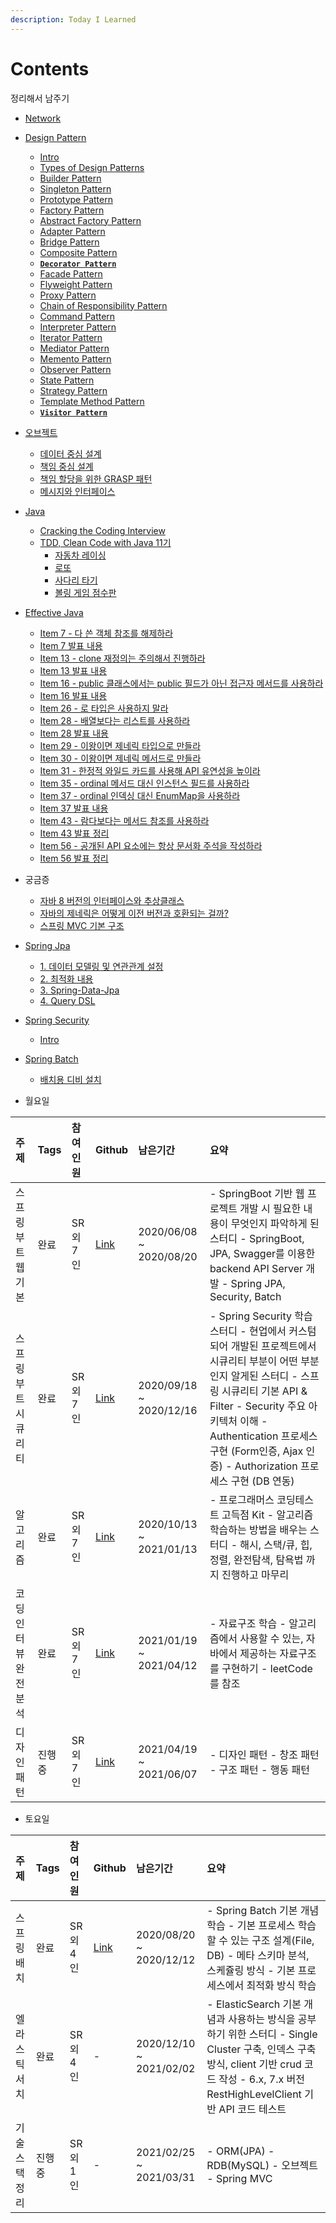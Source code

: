 ```yaml
---
description: Today I Learned
---
```


# Contents

정리해서 남주기

* [Network](network.md)
* [Design Pattern](design/)
	* [Intro](design/_intro.md)
	* [Types of Design Patterns](design/_types_of_design_patterns.md)
	* [Builder Pattern](design/creational/_builder.md)
	* [Singleton Pattern](design/creational/_singleton.md)
	* [Prototype Pattern](design/creational/_prototype.md)
	* [Factory Pattern](design/creational/_factory.md)
	* [Abstract Factory Pattern](design/creational/_abstract_factory.md)
	* [Adapter Pattern](design/structural/_adapter.md)
	* [Bridge Pattern](design/structural/_bridge.md)
	* [Composite Pattern](design/structural/_composite.md)
	* [**`Decorator Pattern`**](design/structural/_decorator.md)
	* [Facade Pattern](design/structural/_facade.md)
	* [Flyweight Pattern](design/structural/_flyweight.md)
	* [Proxy Pattern](design/structural/_proxy.md)
	* [Chain of Responsibility Pattern](design/behavioral/_chain_of_responsibility.md)
	* [Command Pattern](design/behavioral/_command.md)
	* [Interpreter Pattern](design/behavioral/_interpreter.md)
	* [Iterator Pattern](design/behavioral/_iterator.md)
	* [Mediator Pattern](design/behavioral/_mediator.md)
	* [Memento Pattern](design/behavioral/_memento.md)
	* [Observer Pattern](design/behavioral/_observer.md)
	* [State Pattern](design/behavioral/_state.md)
	* [Strategy Pattern](/design/behavioral/_strategy.md)
	* [Template Method Pattern](/design/behavioral/_template_method.md)
	* [**`Visitor Pattern`**](/design/behavioral/_visitor.md)


* [오브젝트](object/)
	* [데이터 중심 설계](object/_1.md)
	* [책임 중심 설계](object/_2.md)
	* [책임 할당을 위한 GRASP 패턴](object/_3.md)
	* [메시지와 인터페이스](object/_4.md)
* [Java](java/)
	* [Cracking the Coding Interview](java/cracking_the_coding_interview.md)
	* [TDD, Clean Code with Java 11기](java/tdd/)
		* [자동차 레이싱](java/tdd/racing.md)
		* [로또](java/tdd/lotto.md)
		* [사다리 타기](java/tdd/ladder.md)
		* [볼링 게임 점수판](java/tdd/bowling.md)
* [Effective Java](java/effective/)
	* [Item 7 - 다 쓴 객체 참조를 해제하라](java/effective/item_7.md)
	* [Item 7 발표 내용](java/effective/item7/item_7_ppt.md)
	* [Item 13 - clone 재정의는 주의해서 진행하라](java/effective/item_13.md)
	* [Item 13 발표 내용](java/effective/item13/item_13_mystyle.md)
	* [Item 16 - public 클래스에서는 public 필드가 아닌 접근자 메서드를 사용하라](java/effective/item_16.md)
	* [Item 16 발표 내용](java/effective/item16/item_16_ppt.md)
	* [Item 26 - 로 타입은 사용하지 말라](java/effective/item_26.md)
	* [Item 28 - 배열보다는 리스트를 사용하라](java/effective/item_28.md)
	* [Item 28 발표 내용](java/effective/item28/item_28_ppt.md)
	* [Item 29 - 이왕이면 제네릭 타입으로 만들라](java/effective/item_29.md)
	* [Item 30 - 이왕이면 제네릭 메서드로 만들라](java/effective/item_30.md)
	* [Item 31 - 한정적 와일드 카드를 사용해 API 유연성을 높이라](java/effective/item_31.md)
	* [Item 35 - ordinal 메서드 대신 인스턴스 필드를 사용하라](java/effective/item_35.md)
	* [Item 37 - ordinal 인덱싱 대신 EnumMap을 사용하라](java/effective/item_37.md)
	* [Item 37 발표 내용](java/effective/item37/item_37_ppt.md)
	* [Item 43 - 람다보다는 메서드 참조를 사용하라](java/effective/item_43.md)
	* [Item 43 발표 정리](java/effective/item43/item43_ppt.md)
	* [Item 56 - 공개된 API 요소에는 항상 문서화 주석을 작성하라](java/effective/item_56.md)
	* [Item 56 발표 정리](java/effective/item56/item_56_ppt.md)
	
* 궁금증
	* [자바 8 버전의 인터페이스와 추상클래스](/java/interview/interface_vs_abstract.md)
	* [자바의 제네릭은 어떻게 이전 버전과 호환되는 걸까?](/java/interview/generics.md)
	* [스프링 MVC 기본 구조](/java/interview/dispatcher_servlet.md)
	

* [Spring Jpa](spring-jpa/)
	* [1. 데이터 모델링 및 연관관계 설정](spring-jpa/springboot-jpa-shop.md)
	* [2. 최적화 내용](spring-jpa/springboot-jpa-shop-optimize.md)
	* [3. Spring-Data-Jpa](spring-jpa/springboot-jpa-data.md)
	* [4. Query DSL](spring-jpa/springboot-jpa-querydsl.md)
* [Spring Security](spring-security/README.md)
	* [Intro](spring-security/contents/_1.md)

* [Spring Batch](batch-study/README.md)
	- [배치용 디비 설치](/batch-study/contents/_1.md)


* 월요일

| 주제 | Tags | 참여인원 | Github | 남은기간 | 요약 |
| :--- | :--- | :--- | :--- | :--- | :--- |
| 스프링 부트 웹 기본 | 완료 | SR 외 7인 | [Link](https://github.com/spring-org/springboot_board) | 2020/06/08 ~ 2020/08/20 | - SpringBoot 기반 웹 프로젝트 개발 시 필요한 내용이 무엇인지 파악하게 된 스터디 - SpringBoot, JPA, Swagger를 이용한 backend API Server 개발 - Spring JPA, Security, Batch |
| 스프링 부트 시큐리티 | 완료 | SR 외 7인 | [Link](https://github.com/spring-org/spring-security) | 2020/09/18 ~ 2020/12/16 | - Spring Security 학습 스터디 - 현업에서 커스텀되어 개발된 프로젝트에서 시큐리티 부분이 어떤 부분인지 알게된 스터디 - 스프링 시큐리티 기본 API & Filter - Security 주요 아키텍처 이해 - Authentication 프로세스 구현 \(Form인증, Ajax 인증\) - Authorization 프로세스 구현 \(DB 연동\) |
| 알고리즘 | 완료 | SR 외 7인 | [Link](https://github.com/SeokRae/java_sample/tree/master/programmers) | 2020/10/13 ~ 2021/01/13 | - 프로그래머스 코딩테스트 고득점 Kit - 알고리즘 학습하는 방법을 배우는 스터디 - 해시, 스택/큐, 힙, 정렬, 완전탐색, 탐욕법 까지 진행하고 마무리 |
| 코딩 인터뷰 완전 분석 | 완료 | SR 외 7인 | [Link](https://github.com/SeokRae/java-in-action/tree/master/java-in-interview) | 2021/01/19 ~ 2021/04/12 | - 자료구조 학습 - 알고리즘에서 사용할 수 있는, 자바에서 제공하는 자료구조를 구현하기 - leetCode를 참조 |
| 디자인 패턴 | 진행중 | SR 외 7인 | [Link](https://seokrae.gitbook.io/sr/design) | 2021/04/19 ~ 2021/06/07 | - 디자인 패턴 - 창조 패턴 - 구조 패턴 - 행동 패턴 |

* 토요일

| 주제 | Tags | 참여인원 | Github | 남은기간 | 요약 |
| :--- | :--- | :--- | :--- | :--- | :--- |
| 스프링 배치 | 완료 | SR 외 4인 | [Link](https://github.com/spring-org/springbatch_summary) | 2020/08/20 ~ 2020/12/12 | - Spring Batch 기본 개념 학습 - 기본 프로세스 학습할 수 있는 구조 설계\(File, DB\) - 메타 스키마 분석, 스케쥴링 방식 - 기본 프로세스에서 최적화 방식 학습 |
| 엘라스틱 서치 | 완료 | SR 외 4인 | - | 2020/12/10 ~ 2021/02/02 | - ElasticSearch 기본 개념과 사용하는 방식을 공부하기 위한 스터디 - Single Cluster 구축, 인덱스 구축 방식, client 기반 crud 코드 작성 - 6.x, 7.x 버전 RestHighLevelClient 기반 API 코드 테스트 |
| 기술 스택 정리 | 진행중 | SR 외 1인 | - | 2021/02/25 ~ 2021/03/31 | - ORM\(JPA\) - RDB\(MySQL\) - 오브젝트 - Spring MVC |
